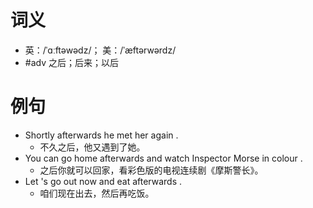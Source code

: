 # 词义
- 英：/ˈɑːftəwədz/； 美：/ˈæftərwərdz/
- #adv 之后；后来；以后
# 例句
- Shortly afterwards he met her again .
	- 不久之后，他又遇到了她。
- You can go home afterwards and watch Inspector Morse in colour .
	- 之后你就可以回家，看彩色版的电视连续剧《摩斯警长》。
- Let 's go out now and eat afterwards .
	- 咱们现在出去，然后再吃饭。
